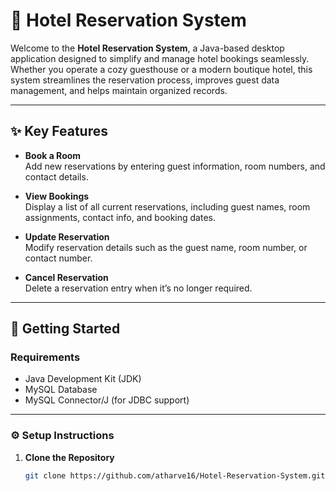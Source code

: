# 🏨 Hotel Reservation System

Welcome to the **Hotel Reservation System**, a Java-based desktop application designed to simplify and manage hotel bookings seamlessly. Whether you operate a cozy guesthouse or a modern boutique hotel, this system streamlines the reservation process, improves guest data management, and helps maintain organized records.

---

## ✨ Key Features

- **Book a Room**  
  Add new reservations by entering guest information, room numbers, and contact details.

- **View Bookings**  
  Display a list of all current reservations, including guest names, room assignments, contact info, and booking dates.

- **Update Reservation**  
  Modify reservation details such as the guest name, room number, or contact number.

- **Cancel Reservation**  
  Delete a reservation entry when it’s no longer required.

---

## 🚀 Getting Started

### Requirements

- Java Development Kit (JDK)
- MySQL Database
- MySQL Connector/J (for JDBC support)

---

### ⚙️ Setup Instructions

1. **Clone the Repository**
   ```bash
   git clone https://github.com/atharve16/Hotel-Reservation-System.git
